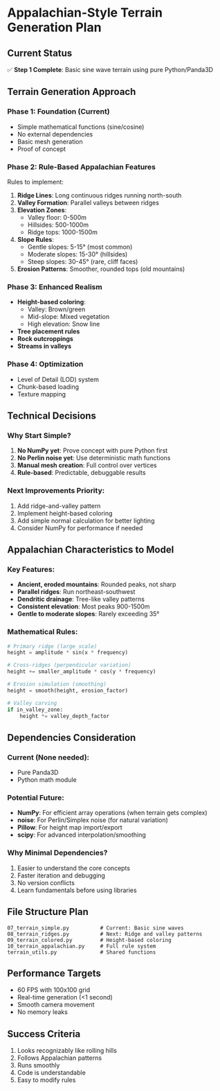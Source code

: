 # Appalachian-Style Terrain Generation Plan

## Current Status
✅ **Step 1 Complete**: Basic sine wave terrain using pure Python/Panda3D

## Terrain Generation Approach

### Phase 1: Foundation (Current)
- Simple mathematical functions (sine/cosine)
- No external dependencies
- Basic mesh generation
- Proof of concept

### Phase 2: Rule-Based Appalachian Features
Rules to implement:
1. **Ridge Lines**: Long continuous ridges running north-south
2. **Valley Formation**: Parallel valleys between ridges
3. **Elevation Zones**:
   - Valley floor: 0-500m
   - Hillsides: 500-1000m  
   - Ridge tops: 1000-1500m
4. **Slope Rules**:
   - Gentle slopes: 5-15° (most common)
   - Moderate slopes: 15-30° (hillsides)
   - Steep slopes: 30-45° (rare, cliff faces)
5. **Erosion Patterns**: Smoother, rounded tops (old mountains)

### Phase 3: Enhanced Realism
- **Height-based coloring**:
  - Valley: Brown/green
  - Mid-slope: Mixed vegetation
  - High elevation: Snow line
- **Tree placement rules**
- **Rock outcroppings**
- **Streams in valleys**

### Phase 4: Optimization
- Level of Detail (LOD) system
- Chunk-based loading
- Texture mapping

## Technical Decisions

### Why Start Simple?
1. **No NumPy yet**: Prove concept with pure Python first
2. **No Perlin noise yet**: Use deterministic math functions
3. **Manual mesh creation**: Full control over vertices
4. **Rule-based**: Predictable, debuggable results

### Next Improvements Priority:
1. Add ridge-and-valley pattern
2. Implement height-based coloring
3. Add simple normal calculation for better lighting
4. Consider NumPy for performance if needed

## Appalachian Characteristics to Model

### Key Features:
- **Ancient, eroded mountains**: Rounded peaks, not sharp
- **Parallel ridges**: Run northeast-southwest
- **Dendritic drainage**: Tree-like valley patterns
- **Consistent elevation**: Most peaks 900-1500m
- **Gentle to moderate slopes**: Rarely exceeding 35°

### Mathematical Rules:
```python
# Primary ridge (large scale)
height = amplitude * sin(x * frequency) 

# Cross-ridges (perpendicular variation)
height += smaller_amplitude * cos(y * frequency)

# Erosion simulation (smoothing)
height = smooth(height, erosion_factor)

# Valley carving
if in_valley_zone:
    height *= valley_depth_factor
```

## Dependencies Consideration

### Current (None needed):
- Pure Panda3D
- Python math module

### Potential Future:
- **NumPy**: For efficient array operations (when terrain gets complex)
- **noise**: For Perlin/Simplex noise (for natural variation)
- **Pillow**: For height map import/export
- **scipy**: For advanced interpolation/smoothing

### Why Minimal Dependencies?
1. Easier to understand the core concepts
2. Faster iteration and debugging
3. No version conflicts
4. Learn fundamentals before using libraries

## File Structure Plan
```
07_terrain_simple.py          # Current: Basic sine waves
08_terrain_ridges.py          # Next: Ridge and valley patterns
09_terrain_colored.py         # Height-based coloring
10_terrain_appalachian.py     # Full rule system
terrain_utils.py              # Shared functions
```

## Performance Targets
- 60 FPS with 100x100 grid
- Real-time generation (<1 second)
- Smooth camera movement
- No memory leaks

## Success Criteria
1. Looks recognizably like rolling hills
2. Follows Appalachian patterns
3. Runs smoothly
4. Code is understandable
5. Easy to modify rules
